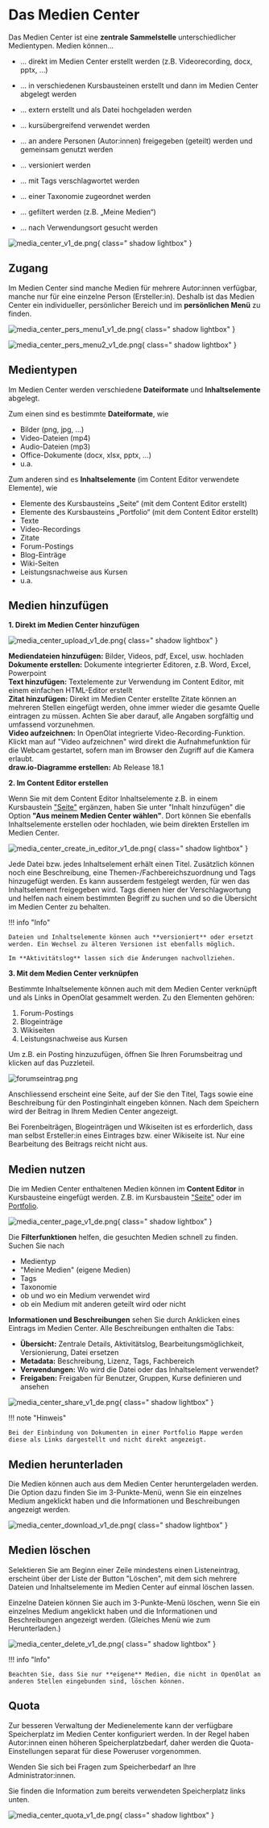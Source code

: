 # Das Medien Center


Das Medien Center ist eine **zentrale Sammelstelle** unterschiedlicher Medientypen. Medien können...

* ... direkt im Medien Center erstellt werden (z.B. Videorecording, docx, pptx, …)
* ... in verschiedenen Kursbausteinen erstellt und dann im Medien Center abgelegt werden
* ... extern erstellt und als Datei hochgeladen werden

* ... kursübergreifend verwendet werden
* ... an andere Personen (Autor:innen) freigegeben (geteilt) werden und gemeinsam genutzt werden

* ... versioniert werden
* ... mit Tags verschlagwortet werden
* ... einer Taxonomie zugeordnet werden
* ... gefiltert werden (z.B. „Meine Medien“)
* ... nach Verwendungsort gesucht werden

![media_center_v1_de.png](assets/media_center_v1_de.png){ class=" shadow lightbox" }


## Zugang

Im Medien Center sind manche Medien für mehrere Autor:innen verfügbar, manche nur für eine einzelne Person (Ersteller:in). Deshalb ist das Medien Center ein individueller, persönlicher Bereich und im **persönlichen Menü** zu finden.

![media_center_pers_menu1_v1_de.png](assets/media_center_pers_menu1_v1_de.png){ class=" shadow lightbox" }

![media_center_pers_menu2_v1_de.png](assets/media_center_pers_menu2_v1_de.png){ class=" shadow lightbox" }

## Medientypen

Im Medien Center werden verschiedene **Dateiformate** und **Inhaltselemente** abgelegt.

Zum einen sind es bestimmte **Dateiformate**, wie

* Bilder (png, jpg, …)
* Video-Dateien (mp4)
* Audio-Dateien (mp3)
* Office-Dokumente (docx, xlsx, pptx, …)
* u.a.

Zum anderen sind es **Inhaltselemente** (im Content Editor verwendete Elemente), wie

* Elemente des Kursbausteins „Seite“ (mit dem Content Editor erstellt)
* Elemente des Kursbausteins „Portfolio“ (mit dem Content Editor erstellt)
* Texte
* Video-Recordings 
* Zitate
* Forum-Postings
* Blog-Einträge
* Wiki-Seiten
* Leistungsnachweise aus Kursen
* u.a.


## Medien hinzufügen

**1. Direkt im Medien Center hinzufügen**

![media_center_upload_v1_de.png](assets/media_center_upload_v1_de.png){ class=" shadow lightbox" }

**Mediendateien hinzufügen:** Bilder, Videos, pdf, Excel, usw. hochladen<br>
**Dokumente erstellen:** Dokumente integrierter Editoren, z.B. Word, Excel, Powerpoint<br>
**Text hinzufügen:** Textelemente zur Verwendung im Content Editor, mit einem einfachen HTML-Editor erstellt<br>
**Zitat hinzufügen:** Direkt im Medien Center erstellte Zitate können an mehreren Stellen eingefügt werden, ohne immer wieder die gesamte Quelle eintragen zu müssen. Achten Sie aber darauf, alle Angaben sorgfältig und umfassend vorzunehmen.<br> 
**Video aufzeichnen:** In OpenOlat integrierte Video-Recording-Funktion. Klickt man auf "Video aufzeichnen" wird direkt die Aufnahmefunktion für die Webcam gestartet, sofern man im Browser den Zugriff auf die Kamera erlaubt.<br>
**draw.io-Diagramme erstellen:** Ab Release 18.1


**2. Im Content Editor erstellen**

Wenn Sie mit dem Content Editor Inhaltselemente z.B. in einem Kursbaustein ["Seite"](../learningresources/Course_Element_Page.de.md) ergänzen, haben Sie unter "Inhalt hinzufügen" die Option **"Aus meinem Medien Center wählen"**. Dort können Sie ebenfalls Inhaltselemente erstellen oder hochladen, wie beim direkten Erstellen im Medien Center.

![media_center_create_in_editor_v1_de.png](assets/media_center_create_in_editor_v1_de.png){ class=" shadow lightbox" }

Jede Datei bzw. jedes Inhaltselement erhält einen Titel. Zusätzlich können noch eine Beschreibung, eine Themen-/Fachbereichszuordnung und Tags hinzugefügt werden. Es kann ausserdem festgelegt werden, für wen das Inhaltselement freigegeben wird. Tags dienen hier der Verschlagwortung und helfen nach einem bestimmten Begriff zu suchen und so die Übersicht im Medien Center zu behalten. 


!!! info "Info"

    Dateien und Inhaltselemente können auch **versioniert** oder ersetzt werden. Ein Wechsel zu älteren Versionen ist ebenfalls möglich. 
    
    Im **Aktivitätslog** lassen sich die Änderungen nachvollziehen. 



**3. Mit dem Medien Center verknüpfen**

Bestimmte Inhaltselemente können auch mit dem Medien Center verknüpft und als Links in OpenOlat gesammelt werden. Zu den Elementen gehören:

  1. Forum-Postings
  2. Blogeinträge
  3. Wikiseiten
  4. Leistungsnachweise aus Kursen

Um z.B. ein Posting hinzuzufügen, öffnen Sie Ihren Forumsbeitrag und klicken auf das Puzzleteil. 

![forumseintrag.png](assets/artefact_DE.png)

Anschliessend erscheint eine Seite, auf der Sie den Titel, Tags sowie eine Beschreibung für den Postinginhalt eingeben können. Nach dem Speichern wird der Beitrag in Ihrem Medien Center angezeigt. 

Bei Forenbeiträgen, Blogeinträgen und Wikiseiten ist es erforderlich, dass man selbst Ersteller:in eines Eintrages bzw. einer Wikiseite ist. Nur eine Bearbeitung des Beitrags reicht nicht aus.


## Medien nutzen

Die im Medien Center enthaltenen Medien können im **Content Editor** in Kursbausteine eingefügt werden.
Z.B. im Kursbaustein ["Seite"](../learningresources/Course_Element_Page.de.md) oder im [Portfolio](../area_modules/Portfolio.de.md).<br>

![media_center_page_v1_de.png](assets/media_center_page_v1_de.png){ class=" shadow lightbox" }

Die **Filterfunktionen** helfen, die gesuchten Medien schnell zu finden. Suchen Sie nach

* Medientyp
* "Meine Medien" (eigene Medien)
* Tags
* Taxonomie
* ob und wo ein Medium verwendet wird 
* ob ein Medium mit anderen geteilt wird oder nicht

**Informationen und Beschreibungen** sehen Sie durch Anklicken eines Eintrags im Medien Center. Alle Beschreibungen enthalten die Tabs:

* **Übersicht:** Zentrale Details, Aktivitätslog, Bearbeitungsmöglichkeit, Versionierung, Datei ersetzen
* **Metadata:** Beschreibung, Lizenz, Tags, Fachbereich
* **Verwendungen:** Wo wird die Datei oder das Inhaltselement verwendet?
* **Freigaben:** Freigaben für Benutzer, Gruppen, Kurse definieren und ansehen

![media_center_share_v1_de.png](assets/media_center_share_v1_de.png){ class=" shadow lightbox" }

!!! note "Hinweis"

    Bei der Einbindung von Dokumenten in einer Portfolio Mappe werden diese als Links dargestellt und nicht direkt angezeigt.  



## Medien herunterladen

Die Medien können auch aus dem Medien Center heruntergeladen werden. Die Option dazu finden Sie im 3-Punkte-Menü, wenn Sie ein einzelnes Medium angeklickt haben und die Informationen und Beschreibungen angezeigt werden.

![media_center_download_v1_de.png](assets/media_center_download_v1_de.png){ class=" shadow lightbox" }

## Medien löschen

Selektieren Sie am Beginn einer Zeile mindestens einen Listeneintrag, erscheint über der Liste der Button "Löschen", mit dem sich mehrere Dateien und Inhaltselemente im Medien Center auf einmal löschen lassen. 

Einzelne Dateien können Sie auch im 3-Punkte-Menü löschen, wenn Sie ein einzelnes Medium angeklickt haben und die Informationen und Beschreibungen angezeigt werden. (Gleiches Menü wie zum Herunterladen.)

![media_center_delete_v1_de.png](assets/media_center_delete_v1_de.png){ class=" shadow lightbox" }

!!! info "Info"

    Beachten Sie, dass Sie nur **eigene** Medien, die nicht in OpenOlat an anderen Stellen eingebunden sind, löschen können. 


## Quota

Zur besseren Verwaltung der Medienelemente kann der verfügbare Speicherplatz im Medien Center konfiguriert werden. In der Regel haben Autor:innen einen höheren Speicherplatzbedarf, daher werden die Quota-Einstellungen separat für diese Poweruser vorgenommen.

Wenden Sie sich bei Fragen zum Speicherbedarf an Ihre Administrator:innen.

Sie finden die Information zum bereits verwendeten Speicherplatz links unten.

![media_center_quota_v1_de.png](assets/media_center_quota_v1_de.png){ class=" shadow lightbox" }

